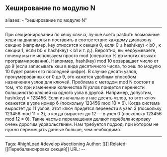 ## Хеширование по модулю N
aliases: 
	- "хеширование по модулю N"

---
При секционировании по хешу ключа, лучше всего разбить возможные хеши на диапазоны и поставить в соответствие каждому диапазону секцию (например, key относится к секции 0, если 0 ≤ hash(key) < b0 , к секции 1, если b0 ≤ hash(key) < b1 и т. д.). Вероятно, вы недоумеваете, почему мы не используем просто mod (оператор % во многих языках программирования). Например, hash(key) mod 10 возвращает число от до 9 (если записывать хеш в виде десятичного числа, то хеш по модулю 10 будет равен его последней цифре). В случае десяти узлов, пронумерованных от 0 до 9, это кажется удобным способом назначения узлов для ключей. Проблема с методом mod N состоит в том, что при изменении количества N узлов придется перенести большинство ключей из одного узла в другой. Например, допустим, hash(key) = 123456. Если изначально у нас десять узлов, то этот ключ окажется в узле номер 6 (поскольку 123456 mod 10 = 6). Когда система вырастет до 11 узлов, этот ключ придется перенести в узел 3 (поскольку 123456 mod 11 = 3), а когда вырастет до 12 — в узел 0 (поскольку 123456 mod 12 = 0). Такие частые перемещения делают перебалансировку очень дорогим удовольствием. Нам требуется подход, при котором не нужно перемещать данные больше, чем необходимо.

---
Tags: #highLoad #develop #sectioning
Author: [[]]
Related: [[Перебалансировка секций]]
URL: -- 